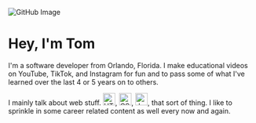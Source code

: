 ![GitHub Image](https://user-images.githubusercontent.com/108590766/188497421-2e4a1592-c054-4a1b-89db-e779601a7449.jpg)

# Hey, I'm Tom

I'm a software developer from Orlando, Florida. I make educational videos on YouTube, TikTok, and Instagram for fun and to pass some of what I've learned over the last 4 or 5 years on to others.

I mainly talk about web stuff. <img src="https://img.shields.io/badge/HTML5-282C34?logo=html5&logoColor=E34F26" alt="HTML5 logo" title="HTML5" height="25" />, <img src="https://img.shields.io/badge/CSS3-282C34?logo=css3&logoColor=1572B6" alt="CSS3 logo" title="CSS3" height="25" />, <img src="https://img.shields.io/badge/JavaScript-282C34?logo=javascript&logoColor=F7DF1E" alt="JavaScript logo" title="JavaScript" height="25" />, that sort of thing. I like to sprinkle in some career related content as well every now and again. 
